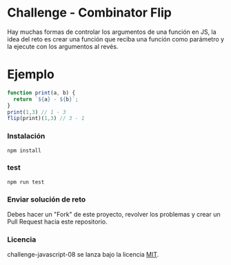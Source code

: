 # Challenge - Combinator Flip

Hay muchas formas de controlar los argumentos de una función en JS, la idea del reto es crear una función que reciba una función como parámetro y la ejecute con los argumentos al revés.


# Ejemplo

```js
function print(a, b) {
  return `${a} - ${b}`;
}
print(1,3) // 1 - 3
flip(print)(1,3) // 3 - 1
```

### Instalación
```
npm install
```

### test
```
npm run test
```

### Enviar solución de reto
Debes hacer un "Fork" de este proyecto, revolver los problemas y crear un Pull Request hacia este repositorio.

### Licencia
challenge-javascript-08 se lanza bajo la licencia [MIT](https://opensource.org/licenses/MIT).
